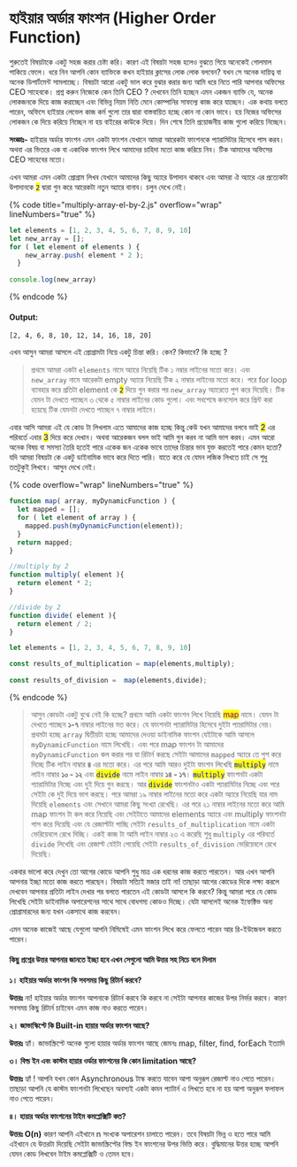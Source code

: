 # হাইয়ার অর্ডার ফাংশন (Higher Order Function)

শুরুতেই বিষয়টাকে একটু সহজ করার চেষ্টা করি। কারণ এই বিষয়টা সহজ হলেও বুঝতে গিয়ে অনেকেই গোলমাল পাকিয়ে ফেলে। ধরে নিন আপনি কোন ব্যাক্তিকে কখন হাইয়ার ক্লাসের লোক লোক বলবেন? যখন সে অনেক দায়িত্ব বা অনেক ডিপার্টমেন্ট সামলাচ্ছে। বিষয়টা আরো একটু ভাল করে বুঝার করার জন্য আমি ধরে নিতে পারি আপনার অফিসের CEO সাহেবকে। প্রশ্ন করুন নিজেকে কেন তিনি CEO ? দেখবেন তিনি হচ্ছেন এমন একজন ব্যাক্তি যে, অনেক লোকজনকে দিয়ে কাজ করাচ্ছেন এবং বিভিন্ন নিয়ম নিতি মেনে কোম্পানির সাফল্যে কাজ করে যাচ্ছেন। এক কথায় বলতে পারেন, অফিসে হাইয়ার লেভেল কাজ কর্ম গুলো তার দ্বারা বাস্তবায়িত হচ্ছে কোন না কোন ভাবে। হয় নিজের অফিসের লোকজন কে দিয়ে করিয়ে নিচ্ছেন না হয় বাইরের কাউকে দিয়ে। দিন শেষে তিনি প্রয়োজনীয় কাজ গুলো করিয়ে নিচ্ছেন।

**সংজ্ঞাঃ-**  হাইয়ার অর্ডার ফাংশন এমন একটা ফাংশন যেখানে আমরা  আরেকটা ফাংশনকে প্যারামিটার হিসেবে পাস করব। অথবা এর ভিতরে এক বা একাধিক ফাংশন লিখে আমাদের চাহিদা মতো কাজ করিয়ে নিব। টিক আমাদের অফিসের CEO সাহেবের মতো। &#x20;

এখন আমরা এমন একটা প্রোগ্রাম লিখব যেখানে আমাদের কিছু অ্যারে উপাদান থাকবে এবং আমরা ঐ অ্যারে এর প্রত্যেকটা উপাদানকে <mark style="color:blue;">`2`</mark> দ্বারা গুন করে আরেকটা নতুন অ্যারে বানাব। চলুন দেখে নেই।&#x20;

{% code title="multiply-array-el-by-2.js" overflow="wrap" lineNumbers="true" %}
```javascript
let elements = [1, 2, 3, 4, 5, 6, 7, 8, 9, 10]
let new_array = [];
for ( let element of elements ) {
    new_array.push( element * 2 );
  }
  
console.log(new_array)
```
{% endcode %}

#### Output:

```
[2, 4, 6, 8, 10, 12, 14, 16, 18, 20]
```

এখন আসুন আমরা আসলে এই প্রোগ্রামটা নিয়ে একটু চিন্তা করি। কেন? কিভাবে? কি হচ্ছে ?&#x20;

> প্রথমে আমরা একটা `elements` নামে অ্যারে নিয়েছি টিক ১ নম্বার লাইনের মতো করে। এবং `new_array` নামে আরেকটা empty অ্যারে নিয়েছি টিক ২ নাম্বার লাইনের মতো করে। পরে for loop ব্যাবহার করে প্রতিটা element কে <mark style="color:blue;">`2`</mark> দিয়ে গুন করার পর `new_array` অ্যারেতে পুশ করে দিয়েছি। টিক যেমন টা দেখতে পাচ্ছেন ৩ থেকে ৫ নাম্বার লাইনের কোড গুলো। এবং সবশেষে কনসোল করে প্রিন্ট করা হয়েছে টিক যেমনটা দেখতে পাচ্ছেন ৭ নাম্বার লাইনে।&#x20;

এবার আসি আমরা এই যে কোড টা লিখলাম এতে আমাদের কাজ হচ্ছে কিন্তু কেউ যখন আমাদের বলবে ভাই <mark style="color:blue;">2</mark> এর পরিবর্তে এবার <mark style="color:blue;">3</mark> দিয়ে করে দেখান। অথবা আরেকজন বলল ভাই আমি গুন করব না আমি ভাগ করব। এমন আরো অনেক বিষয় বা সমস্যা তৈরি হতেই পারে একেক জন একেক ভাবে তাদের চিন্তার ভাব যুক্ত করতেই পারে কেমন হতো? যদি আমরা বিষয়টা কে একটু ডাইনামিক ভাবে করে দিতে পারি। যাতে করে যে যেমন লজিক লিখতে চাই সে শুধু ততটুকুই লিখবে। আসুন দেখে নেই।

{% code overflow="wrap" lineNumbers="true" %}
```javascript
function map( array, myDynamicFunction ) {
  let mapped = [];
  for ( let element of array ) {
    mapped.push(myDynamicFunction(element));
  }
  return mapped;
}

//multiply by 2
function multiply( element ){
  return element * 2;
}

//divide by 2
function divide( element ){
  return element / 2;
}

let elements = [1, 2, 3, 4, 5, 6, 7, 8, 9, 10]

const results_of_multiplication = map(elements,multiply);
 
const results_of_division =  map(elements,divide);
```
{% endcode %}

> আসুন কোডটা একটু বুঝে নেই কি হচ্ছে? প্রথমে আমি একটা ফাংশন লিখে নিয়েছি <mark style="color:purple;">map</mark> নামে। যেমন টা দেখতে পাচ্ছেন **১-৭** নাম্বার লাইনের মত করে। যে ফাংশনটা প্যারামিটার হিসেবে দুইটা প্যারামিটার নেয়। প্রথমটা হচ্ছে `array`  দ্বিতীয়টা হচ্ছে আমাদের দেওয়া ডাইনামিক ফাংশন যেইটাকে আমি আসলে `myDynamicFunction` নামে লিখেছি। এবং পরে map  ফাংশন টা আমাদের `myDynamicFunction`  কল করার পর যা রিটার্ন করছে সেইটা আমাদের `mapped`  অ্যারে তে পুশ করে দিচ্ছে টিক লাইন নাম্বার **৪** এর মতো করে। এর পরে আমি আরও দুইটা ফাংশন লিখেছি <mark style="color:blue;">`multiply`</mark> নামে লাইন নাম্বার **১০ - ১২** এবং <mark style="color:blue;">`divide`</mark> নামে লাইন নাম্বার **১৪ - ১৭**। <mark style="color:blue;">`multiply`</mark> ফাংশনটা একটা প্যারামিটার নিচ্ছে এবং দুই দিয়ে গুন করছে। আর  <mark style="color:blue;">`divide`</mark> ফাংশনটাও একটা প্যারামিটার নিচ্ছে এবং পরে সেইটা কে দুই দিয়ে ভাগ করছে। পরে আমরা ১৯ নাম্বার লাইনের মতো করে একটা অ্যারে নিয়েছি যার নাম দিয়েছি `elements` এবং সেখানে আমরা কিছু সংখ্যা রেখেছি। এর পরে ২১ নাম্বার লাইনের মতো করে আমি map ফাংশন টা কল করে নিয়েছি এবং সেইটাতে আমাদের elements  অ্যারে এবং multiply ফাংশনটা পাস করে দিয়েছি এবং যে রেজাল্টটা পাচ্ছি সেইটা `results_of_multiplication` নামে একটা ভেরিয়েবলে রেখে দিচ্ছি। একই কাজ টা আমি লাইন নাম্বার ২৩ এ করেছি শুধু `multiply` এর পরিবর্তে `divide` লিখেছি এবং রেজাল্ট যেইটা পেয়েছি সেইটা `results_of_division` ভেরিয়েবলে রেখে দিয়েছি।&#x20;

একবার ভালো করে দেখুন তো আগের কোডে আপনি শুধু মাত্র এক ধরনের কাজ করতে পারতেন। আর এখন আপনি আপনার ইচ্ছা মতো কাজ করতে পারছেন। বিষয়টা সত্যিই মজার তাই না! তাছাড়া আগের কোডের দিকে লক্ষ্য করলে দেখবেন আপনার প্রতিটা লাইন দেখার পর বলতে পারতেন এই কোডটা আসলে কি করবে?  কিন্তু আমরা পরে যে কোড লিখেছি সেইটা ডাইনামিক অপারেশনের সাথে সাথে বোধগম্য কোডও দিচ্ছে। যেটা আসলেই অনেক ইফেক্টিভ অন্য প্রোগ্রামারদের জন্য যখন একসাথে কাজ করবেন।&#x20;

এমন অনেক কাজেই আছে যেগুলো আপনি নিমিষেই এমন ফাংশন লিখে করে ফেলতে পারেন আর রি-ইউজেবল করতে পারেন।&#x20;

#### কিছু প্রশ্নের উত্তর আপনার জানতে ইচ্ছা হবে এখন সেগুলো আমি উত্তর সহ নিচে বলে দিলাম

**১। হাইয়ার অর্ডার ফাংশন কি সবসময় কিছু রিটার্ন করবে?**

**উত্তরঃ** না! হাইয়ার অর্ডার ফাংশন আপনাকে রিটার্ন করবে কি করবে না সেইটা আপনার কাজের উপর নির্ভর করবে। কারণ সবসময় কিছু রিটার্ন চাইবেন এমন কাজ নাও করতে পারেন।

**২। জাভাস্কিপ্টে কি Built-in হায়ার অর্ডার ফাংশন আছে?**

**উত্তরঃ** হ্যাঁ। জাভাস্ক্রিপ্টে অনেক গুলো হায়ার অর্ডার ফাংশন আছে জেমনঃ map, filter, find, forEach ইত্যাদি

**৩। বিল্ড ইন এবং কাস্টম হায়ার ওর্ডার ফাংশনের কি কোন limitation আছে?**

**উত্তরঃ** হ্যাঁ ! আপনি যখন কোন Asynchronous টাস্ক করতে যাবেন আশা অনুরূপ রেজাল্ট নাও পেতে পারেন। তাছাড়া আপনি যে কাস্টম ফাংশনটা লিখেছেন অবস্যই একটা কমন প্যাটার্ন এ লিখতে হবে না হয় আশা অনুরূপ ফলাফল নাও পেতে পারেন।&#x20;

**৪। হায়ার অর্ডার ফাংশনের টাইম কমপ্লেক্সিটি কত?**

**উত্তরঃ O(n)** কারণ আপনি এইখানে n সংখ্যক অপারেশন চালাতে পারেন। তবে বিষয়টা ভিন্ন ও হতে পারে আমি এইখানে যে উত্তরটা দিয়েছি সেইটা জাভাস্ক্রিপ্টের বিল্ড ইন ফাংশনের উপর ভিত্তি করে। বুদ্ধিমানের উত্তর হচ্ছে আপনি যেমন কোড লিখবেন টাইম কমপ্লেক্সিটি ও তেমন হবে।&#x20;
